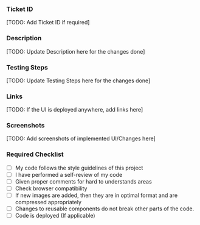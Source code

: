 ### Ticket ID

[TODO: Add Ticket ID if required]

### Description

[TODO: Update Description here for the changes done]

### Testing Steps

[TODO: Update Testing Steps here for the changes done]

### Links

[TODO: If the UI is deployed anywhere, add links here]

### Screenshots

[TODO: Add screenshots of implemented UI/Changes here]

### Required Checklist

- [ ] My code follows the style guidelines of this project
- [ ] I have performed a self-review of my code
- [ ] Given proper comments for hard to understands areas
- [ ] Check browser compatibility
- [ ] If new images are added, then they are in optimal format and are
      compressed appropriately
- [ ] Changes to reusable components do not break other parts of the code.
- [ ] Code is deployed (If applicable)
